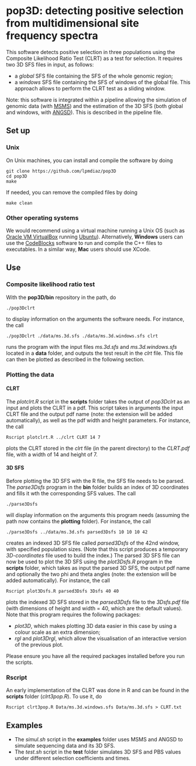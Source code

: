 # pop3D: detecting positive selection from multidimensional site frequency spectra
  
This software detects positive selection in three populations using the Composite Likelihood Ratio Test (CLRT) as a test for selection. It requires two 3D SFS files in input, as follows:

+ a *global* SFS file containing the SFS of the whole genomic region;
+ a *windows* SFS file containing the SFS of windows of the global file. This approach allows to perform the CLRT test as a sliding window.

Note: this software is integrated within a pipeline allowing the simulation of genomic data (with [MSMS](http://www.mabs.at/ewing/msms/index.shtml)) and the estimation of the 3D SFS (both global and windows, with [ANGSD](http://www.popgen.dk/angsd/index.php/ANGSD)). This is described in the pipeline file.

## Set up

### Unix

On Unix machines, you can install and compile the software by doing

	git clone https://github.com/lpmdiaz/pop3D
	cd pop3D
	make

If needed, you can remove the compiled files by doing

	make clean

### Other operating systems

We would recommend using a virtual machine running a Unix OS (such as [Oracle VM VirtualBox](https://www.virtualbox.org/) running [Ubuntu](https://www.ubuntu.com/download/desktop)). Alternatively, **Windows** users can use the [CodeBlocks](http://www.codeblocks.org/) software to run and compile the C++ files to executables. In a similar way, **Mac** users should use XCode.

## Use

### Composite likelihood ratio test

With the **pop3D/bin** repository in the path, do

	./pop3Dclrt

to display information on the arguments the software needs. For instance, the call

	./pop3Dclrt ./data/ms.3d.sfs ./data/ms.3d.windows.sfs clrt

runs the program with the input files *ms.3d.sfs* and *ms.3d.windows.sfs* located in a **data** folder, and outputs the test result in the *clrt* file. This file can then be plotted as described in the following section.

### Plotting the data

#### CLRT

The *plotclrt.R* script in the **scripts** folder takes the output of *pop3Dclrt* as an input and plots the CLRT in a pdf. This script takes in arguments the input CLRT file and the output pdf name (note: the extension will be added automatically), as well as the pdf width and height parameters. For instance, the call

	Rscript plotclrt.R ../clrt CLRT 14 7

plots the CLRT stored in the *clrt* file (in the parent directory) to the *CLRT.pdf* file, with a width of 14 and height of 7.

#### 3D SFS

Before plotting the 3D SFS with the R file, the SFS file needs to be parsed. The *parse3Dsfs* program in the **bin** folder builds an index of 3D coordinates and fills it wth the corresponding SFS values. The call

	./parse3Dsfs

will display information on the arguments this program needs (assuming the path now contains the **plotting** folder). For instance, the call

	./parse3Dsfs ../data/ms.3d.sfs parsed3Dsfs 10 10 10 42

creates an indexed 3D SFS file called *parsed3Dsfs* of the 42nd window, with specified population sizes. (Note that this script produces a temporary *3D-coordinates* file used to build the index.) The parsed 3D SFS file can now be used to plot the 3D SFS using the *plot3Dsfs.R* program in the **scripts** folder, which takes as input the parsed 3D SFS, the output pdf name and optionally the two phi and theta angles (note: the extension will be added automatically). For instance, the call

	Rscript plot3Dsfs.R parsed3Dsfs 3Dsfs 40 40

plots the indexed 3D SFS stored in the *parsed3Dsfs* file to the *3Dsfs.pdf* file (with dimensions of height and width = 40, which are the default values). Note that this program requires the following packages:

+ *plot3D*, which makes plotting 3D data easier in this case by using a colour scale as an extra dimension;
+ *rgl* and *plot3Drgl*, which allow the visualisation of an interactive version of the previous plot.

Please ensure you have all the required packages installed before you run the scripts.

### Rscript

An early implementation of the CLRT was done in R and can be found in the **scripts** folder (*clrt3pop.R*). To use it, do

	Rscript clrt3pop.R Data/ms.3d.windows.sfs Data/ms.3d.sfs > CLRT.txt

## Examples

+ The *simul.sh* script in the **examples** folder uses MSMS and ANGSD to simulate sequencing data and its 3D SFS.
+ The *test.sh* script in the **test** folder simulates 3D SFS and PBS values under different selection coefficients and times.
